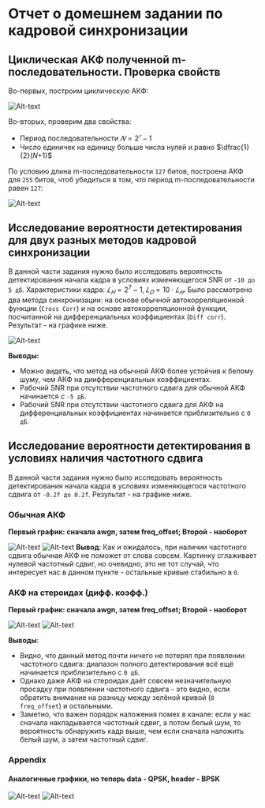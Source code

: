 # Отчет о домешнем задании по кадровой синхронизации
## Циклическая АКФ полученной m-последовательности. Проверка свойств
Во-первых, построим циклическую АКФ:

![Alt-text](<plots/m-seq_prop1.png>)

Во-вторых, проверим два свойства: 
* Период последовательности $𝑁 = 2^𝑟−1$
* Число единичек на единицу больше числа нулей и равно $\dfrac{1}{2}(𝑁+1)$

По условию длина m-последовательности `127` битов, построена АКФ для `255` битов, чтоб убедиться в том, что период m-последовательности равен `127`: 

![Alt-text](<plots/m-seq_prop2.png>)

## Исследование вероятности детектирования для двух разных методов кадровой синхронизации
В данной части задания нужно было исследовать вероятность детектирования начала кадра в условиях изменяющегося SNR от `-10 до 5 дБ`. Характеристики кадра: $𝐿_𝐻=2^7−1, 𝐿_𝐷=10⋅𝐿_𝐻$. Было  рассмотрено два метода синхронизации: на основе обычной автокорреляционной функции (`Cross Corr`) и на основе автокорреляционной функции, посчитанной на дифференциальных коэффициентах (`Diff corr`). Результат - на графике ниже.

![Alt-text](<plots/diff_coeffs.png>)

**Выводы:**
* Можно видеть, что метод на обычной АКФ более устойчив к белому шуму, чем АКФ на диифференциальных коэффициентах.
* Рабочий SNR при отсутствии частотного сдвига для обычной АКФ начинается с `-5 дБ`.
* Рабочий SNR при отсутствии частотного сдвига для АКФ на дифференциальных коэффициентах начинается приблизительно с `0 дБ`.

## Исследование вероятности детектирования в условиях наличия частотного сдвига
В данной части задания нужно было исследовать вероятность детектирования начала кадра в условиях изменяющегося частотного сдвига от `-0.2f до 0.2f`. Результат - на графике ниже.
### Обычная АКФ
**Первый график: сначала awgn, затем freq_offset; Второй - наоборот**

![Alt-text](<plots/cross_corr with freq_offset.png>)
![Alt-text](<plots/cross_corr_frame_sync_freqoff_awgn.png>)
**Вывод**: Как и ожидалось, при наличии частотного сдвига обычная АКФ не поможет от слова совсем. Картинку сглаживает нулевой частотный сдвиг, но очевидно, это не тот случай, что интересует нас в данном пункте - остальные кривые стабильно в `0`.

### АКФ на стероидах (дифф. коэфф.)
**Первый график: сначала awgn, затем freq_offset; Второй - наоборот**

![Alt-text](<plots/diff_coeffs with freq_offset.png>)
![Alt-text](<plots/diff_coeffs_frame_sync_freqoff_awgn.png>)

**Выводы**: 
* Видно, что данный метод почти ничего не потерял при появлении частотного сдвига: диапазон полного детектирования всё ещё начинается приблизительно с `0 дБ`.
* Однако даже АКФ на стероидах даёт совсем незначительную просадку при появлении частотного сдвига - это видно, если обратить внимание на разницу между зелёной кривой (`0 freq_offset`) и остальными.
* Заметно, что важен порядок наложения помех в канале: если у нас сначала накладывается частотный сдвиг, а потом белый шум, то вероятность обнаружить кадр выше, чем если сначала наложить белый шум, а затем частотный сдвиг.

### Appendix
#### Аналогичные графики, но теперь data - QPSK, header - BPSK
![Alt-text](<plots/QPSK_cross_corr_freqoffset_awgn.png>)
![Alt-text](<plots/QPSK_diff_corr_freqoffset_awgn.png>)